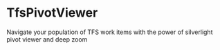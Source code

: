 TfsPivotViewer
==============

Navigate your population of TFS work items with the power of silverlight pivot viewer and deep zoom
